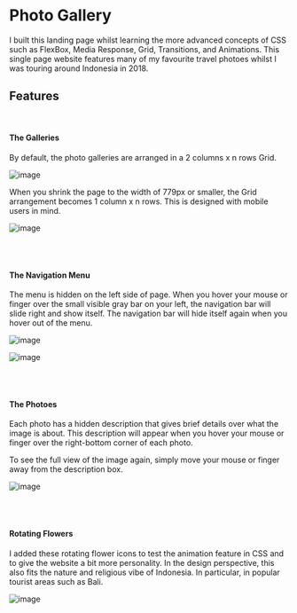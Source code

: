 # Photo Gallery

I built this landing page whilst learning the more advanced concepts of CSS such as FlexBox, Media Response, Grid, Transitions, and Animations. This single page website features many of my favourite travel photoes whilst I was touring around Indonesia in 2018.

<h2>Features</h2>
<br/>

<h4>The Galleries</h4>

By default, the photo galleries are arranged in a 2 columns x n rows Grid. 

![image](https://user-images.githubusercontent.com/87306585/185769254-459da99c-00df-4447-bc8b-b4294f342fe5.png)

When you shrink the page to the width of 779px or smaller, the Grid arrangement becomes 1 column x n rows. This is designed with mobile users in mind.

![image](https://user-images.githubusercontent.com/87306585/185769319-d9192277-de6c-4ba1-a280-275db9cecd58.png)

<br/>
<br/>
<h4>The Navigation Menu</h4>

The menu is hidden on the left side of page. When you hover your mouse or finger over the small visible gray bar on your left, the navigation bar will slide right and show itself. The navigation bar will hide itself again when you hover out of the menu.

![image](https://user-images.githubusercontent.com/87306585/185769420-a7eca584-6129-4e19-9b02-d5374b89e19d.png)

![image](https://user-images.githubusercontent.com/87306585/185769456-ff36d084-6a1a-4c18-a6ef-d383ef94a943.png)

<br/>
<br/>
<h4>The Photoes</h4>

Each photo has a hidden description that gives brief details over what the image is about. This description will appear when you hover your mouse or finger over the right-bottom corner of each photo. 

To see the full view of the image again, simply move your mouse or finger away from the description box.

![image](https://user-images.githubusercontent.com/87306585/185769609-5ee96b89-297e-448b-b9ef-f93a5095b577.png)

<br/>
<br/>
<h4>Rotating Flowers</h4>

I added these rotating flower icons to test the animation feature in CSS and to give the website a bit more personality. In the design perspective, this also fits the nature and religious vibe of Indonesia. In particular, in popular tourist areas such as Bali. 

![image](https://user-images.githubusercontent.com/87306585/185769488-3f1bc69e-2710-473b-9252-85b9ec1e89c4.png)









